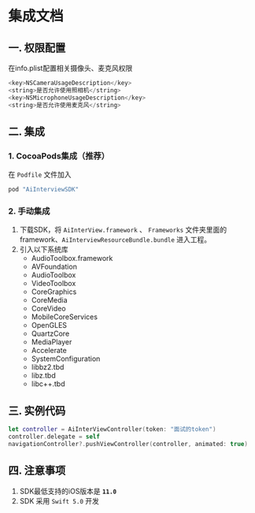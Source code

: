 # 集成文档

## 一. 权限配置

在info.plist配置相关摄像头、麦克风权限

```swift
<key>NSCameraUsageDescription</key>
<string>是否允许使用照相机</string>
<key>NSMicrophoneUsageDescription</key>
<string>是否允许使用麦克风</string>
```

## 二. 集成

### 1. CocoaPods集成（推荐）

在 `Podfile` 文件加入

```ruby
pod "AiInterviewSDK"
```

### 2. 手动集成

1. 下载SDK，将 `AiInterView.framework` 、 `Frameworks` 文件夹里面的framework、`AiInterviewResourceBundle.bundle` 进入工程。
2. 引入以下系统库
    - AudioToolbox.framework
    - AVFoundation
    - AudioToolbox
    - VideoToolbox
    - CoreGraphics
    - CoreMedia
    - CoreVideo
    - MobileCoreServices
    - OpenGLES
    - QuartzCore
    - MediaPlayer
    - Accelerate
    - SystemConfiguration
    - libbz2.tbd
    - libz.tbd
    - libc++.tbd

## 三. 实例代码

```swift
let controller = AiInterViewController(token: "面试的token")
controller.delegate = self
navigationController?.pushViewController(controller, animated: true)
```

## 四. 注意事项

1. SDK最低支持的iOS版本是 **`11.0`**
2. SDK 采用 `Swift 5.0` 开发